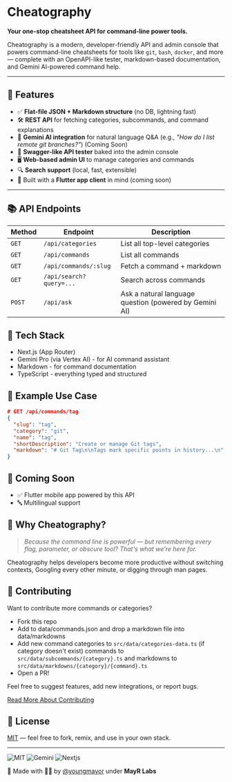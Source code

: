 # Cheatography

**Your one-stop cheatsheet API for command-line power tools.**

Cheatography is a modern, developer-friendly API and admin console that powers command-line cheatsheets for tools like `git`, `bash`, `docker`, and more — complete with an OpenAPI-like tester, markdown-based documentation, and Gemini AI-powered command help.

---

## 🚀 Features

- ✅ **Flat-file JSON + Markdown structure** (no DB, lightning fast)
- 🛠️ **REST API** for fetching categories, subcommands, and command explanations
- 🧠 **Gemini AI integration** for natural language Q&A (e.g., _"How do I list remote git branches?"_) (Coming Soon)
- 🧪 **Swagger-like API tester** baked into the admin console
- 🖥️ **Web-based admin UI** to manage categories and commands
- 🔍 **Search support** (local, fast, extensible)
- 📱 Built with a **Flutter app client** in mind (coming soon)

---

## 📚 API Endpoints

| Method | Endpoint                | Description                                            |
| ------ | ----------------------- | ------------------------------------------------------ |
| `GET`  | `/api/categories`       | List all top-level categories                          |
| `GET`  | `/api/commands`         | List all commands                                      |
| `GET`  | `/api/commands/:slug`   | Fetch a command + markdown                             |
| `GET`  | `/api/search?query=...` | Search across commands                                 |
| `POST` | `/api/ask`              | Ask a natural language question (powered by Gemini AI) |

## 🔧 Tech Stack

- Next.js (App Router)
- Gemini Pro (via Vertex AI) - for AI command assistant
- Markdown - for command documentation
- TypeScript - everything typed and structured

## 🤖 Example Use Case

```json
# GET /api/commands/tag
{
  "slug": "tag",
  "category": "git",
  "name": "tag",
  "shortDescription": "Create or manage Git tags",
  "markdown": "# Git Tag\n\nTags mark specific points in history...\n"
}
```

## 📲 Coming Soon

- ✅ Flutter mobile app powered by this API
- 🔤 Multilingual support

## 🧠 Why Cheatography?

> _Because the command line is powerful — but remembering every flag, parameter, or obscure tool? That's what we're here for._

Cheatography helps developers become more productive without switching contexts, Googling every other minute, or digging through man pages.

## 👐 Contributing

Want to contribute more commands or categories?

- Fork this repo
- Add to data/commands.json and drop a markdown file into data/markdowns
- Add new command categories to `src/data/categories-data.ts` (if category doesn't exist) commands to `src/data/subcommands/{category}.ts` and markdowns to `src/data/markdowns/{category}/{command}.ts`
- Open a PR!

Feel free to suggest features, add new integrations, or report bugs.

[Read More About Contributing](CONTRIBUTING.md)

## 🧾 License

[MIT](LICENSE) — feel free to fork, remix, and use in your own stack.

---

![MIT](https://img.shields.io/badge/license-MIT-green)
![Gemini](https://img.shields.io/badge/powered_by-Gemini-blue)
![Nextjs](https://img.shields.io/badge/built_with-NextJS-black)

🙌 Made with 🫶🏾 by [@youngmayor](https://github.com/youngmayor) under **MayR Labs**
